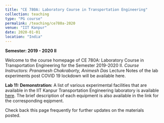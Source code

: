 ```yaml
---
title: "CE 780A: Laboratory Course in Transportation Engineering"
collection: teaching
type: "PG course"
permalink: /teaching/ce780a-2020
venue: "IIT Kanpur"
date: 2020-01-01
location: "India"
---
```


**Semester: 2019 - 2020 II**

Welcome to the course homepage of CE 780A: Laboratory Course in Transportation Engineering for the Semester 2019-2020 II. 
*Course Instructors: Pranamesh Chakraborty, Animesh Das*
Lecture Notes of the lab experiments post COVID 19 lockdown will be available here.

**Lab 11: Demonstration:** A list of various experimental facilities that are available in the IIT Kanpur Transportation Engineering laboratory is available <a href="https://www.iitk.ac.in/transEL/tests_details/test.htm" target="_blank">here</a>. The brief description of each equipment is also available in the link for the corresponding eqipment.

Check back this page frequently for further updates on the materials posted.
